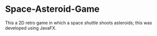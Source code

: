 # Space-Asteroid-Game
This a 2D retro game in which a space shuttle shoots asteroids; this was developed using JavaFX.
